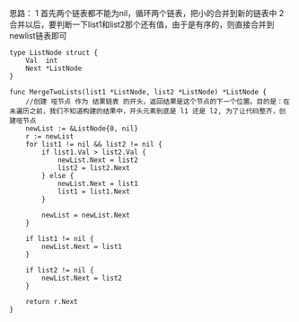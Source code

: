 思路：
1 首先两个链表都不能为nil，循环两个链表，把小的合并到新的链表中
2 合并以后，要判断一下list1和list2那个还有值，由于是有序的，则直接合并到newlist链表即可

```
type ListNode struct {
	Val  int
	Next *ListNode
}

func MergeTwoLists(list1 *ListNode, list2 *ListNode) *ListNode {
    //创建 哑节点 作为 结果链表 的开头，返回结果是这个节点的下一个位置。目的是：在未遍历之前，我们不知道构建的结果中，开头元素到底是 l1 还是 l2, 为了让代码整齐，创建哑节点
	newList := &ListNode{0, nil}
	r := newList
	for list1 != nil && list2 != nil {
		if list1.Val > list2.Val {
			newList.Next = list2
			list2 = list2.Next
		} else {
			newList.Next = list1
			list1 = list1.Next
		}

		newList = newList.Next
	}

	if list1 != nil {
		newList.Next = list1
	}

	if list2 != nil {
		newList.Next = list2
	}

	return r.Next
}
```